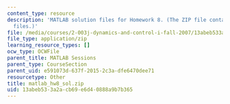 ```yaml
---
content_type: resource
description: 'MATLAB solution files for Homework 8. (The ZIP file contains: 17 .m
  files.)'
file: /media/courses/2-003j-dynamics-and-control-i-fall-2007/13abeb533a2acb69e6d40888a9b7b365_matlab_hw8_sol.zip
file_type: application/zip
learning_resource_types: []
ocw_type: OCWFile
parent_title: MATLAB Sessions
parent_type: CourseSection
parent_uid: e591073d-637f-2015-2c3a-dfe6470dee71
resourcetype: Other
title: matlab_hw8_sol.zip
uid: 13abeb53-3a2a-cb69-e6d4-0888a9b7b365
---
```

